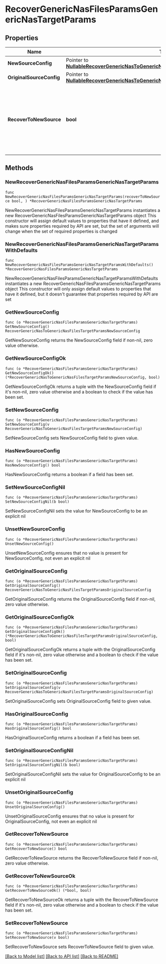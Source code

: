 # RecoverGenericNasFilesParamsGenericNasTargetParams

## Properties

Name | Type | Description | Notes
------------ | ------------- | ------------- | -------------
**NewSourceConfig** | Pointer to [**NullableRecoverGenericNasToGenericNasFilesTargetParamsNewSourceConfig**](RecoverGenericNasToGenericNasFilesTargetParamsNewSourceConfig.md) |  | [optional] 
**OriginalSourceConfig** | Pointer to [**NullableRecoverGenericNasToGenericNasFilesTargetParamsOriginalSourceConfig**](RecoverGenericNasToGenericNasFilesTargetParamsOriginalSourceConfig.md) |  | [optional] 
**RecoverToNewSource** | **bool** | Specifies the parameter whether the recovery should be performed to a new or the original Generic Nas target. | 

## Methods

### NewRecoverGenericNasFilesParamsGenericNasTargetParams

`func NewRecoverGenericNasFilesParamsGenericNasTargetParams(recoverToNewSource bool, ) *RecoverGenericNasFilesParamsGenericNasTargetParams`

NewRecoverGenericNasFilesParamsGenericNasTargetParams instantiates a new RecoverGenericNasFilesParamsGenericNasTargetParams object
This constructor will assign default values to properties that have it defined,
and makes sure properties required by API are set, but the set of arguments
will change when the set of required properties is changed

### NewRecoverGenericNasFilesParamsGenericNasTargetParamsWithDefaults

`func NewRecoverGenericNasFilesParamsGenericNasTargetParamsWithDefaults() *RecoverGenericNasFilesParamsGenericNasTargetParams`

NewRecoverGenericNasFilesParamsGenericNasTargetParamsWithDefaults instantiates a new RecoverGenericNasFilesParamsGenericNasTargetParams object
This constructor will only assign default values to properties that have it defined,
but it doesn't guarantee that properties required by API are set

### GetNewSourceConfig

`func (o *RecoverGenericNasFilesParamsGenericNasTargetParams) GetNewSourceConfig() RecoverGenericNasToGenericNasFilesTargetParamsNewSourceConfig`

GetNewSourceConfig returns the NewSourceConfig field if non-nil, zero value otherwise.

### GetNewSourceConfigOk

`func (o *RecoverGenericNasFilesParamsGenericNasTargetParams) GetNewSourceConfigOk() (*RecoverGenericNasToGenericNasFilesTargetParamsNewSourceConfig, bool)`

GetNewSourceConfigOk returns a tuple with the NewSourceConfig field if it's non-nil, zero value otherwise
and a boolean to check if the value has been set.

### SetNewSourceConfig

`func (o *RecoverGenericNasFilesParamsGenericNasTargetParams) SetNewSourceConfig(v RecoverGenericNasToGenericNasFilesTargetParamsNewSourceConfig)`

SetNewSourceConfig sets NewSourceConfig field to given value.

### HasNewSourceConfig

`func (o *RecoverGenericNasFilesParamsGenericNasTargetParams) HasNewSourceConfig() bool`

HasNewSourceConfig returns a boolean if a field has been set.

### SetNewSourceConfigNil

`func (o *RecoverGenericNasFilesParamsGenericNasTargetParams) SetNewSourceConfigNil(b bool)`

 SetNewSourceConfigNil sets the value for NewSourceConfig to be an explicit nil

### UnsetNewSourceConfig
`func (o *RecoverGenericNasFilesParamsGenericNasTargetParams) UnsetNewSourceConfig()`

UnsetNewSourceConfig ensures that no value is present for NewSourceConfig, not even an explicit nil
### GetOriginalSourceConfig

`func (o *RecoverGenericNasFilesParamsGenericNasTargetParams) GetOriginalSourceConfig() RecoverGenericNasToGenericNasFilesTargetParamsOriginalSourceConfig`

GetOriginalSourceConfig returns the OriginalSourceConfig field if non-nil, zero value otherwise.

### GetOriginalSourceConfigOk

`func (o *RecoverGenericNasFilesParamsGenericNasTargetParams) GetOriginalSourceConfigOk() (*RecoverGenericNasToGenericNasFilesTargetParamsOriginalSourceConfig, bool)`

GetOriginalSourceConfigOk returns a tuple with the OriginalSourceConfig field if it's non-nil, zero value otherwise
and a boolean to check if the value has been set.

### SetOriginalSourceConfig

`func (o *RecoverGenericNasFilesParamsGenericNasTargetParams) SetOriginalSourceConfig(v RecoverGenericNasToGenericNasFilesTargetParamsOriginalSourceConfig)`

SetOriginalSourceConfig sets OriginalSourceConfig field to given value.

### HasOriginalSourceConfig

`func (o *RecoverGenericNasFilesParamsGenericNasTargetParams) HasOriginalSourceConfig() bool`

HasOriginalSourceConfig returns a boolean if a field has been set.

### SetOriginalSourceConfigNil

`func (o *RecoverGenericNasFilesParamsGenericNasTargetParams) SetOriginalSourceConfigNil(b bool)`

 SetOriginalSourceConfigNil sets the value for OriginalSourceConfig to be an explicit nil

### UnsetOriginalSourceConfig
`func (o *RecoverGenericNasFilesParamsGenericNasTargetParams) UnsetOriginalSourceConfig()`

UnsetOriginalSourceConfig ensures that no value is present for OriginalSourceConfig, not even an explicit nil
### GetRecoverToNewSource

`func (o *RecoverGenericNasFilesParamsGenericNasTargetParams) GetRecoverToNewSource() bool`

GetRecoverToNewSource returns the RecoverToNewSource field if non-nil, zero value otherwise.

### GetRecoverToNewSourceOk

`func (o *RecoverGenericNasFilesParamsGenericNasTargetParams) GetRecoverToNewSourceOk() (*bool, bool)`

GetRecoverToNewSourceOk returns a tuple with the RecoverToNewSource field if it's non-nil, zero value otherwise
and a boolean to check if the value has been set.

### SetRecoverToNewSource

`func (o *RecoverGenericNasFilesParamsGenericNasTargetParams) SetRecoverToNewSource(v bool)`

SetRecoverToNewSource sets RecoverToNewSource field to given value.



[[Back to Model list]](../README.md#documentation-for-models) [[Back to API list]](../README.md#documentation-for-api-endpoints) [[Back to README]](../README.md)


